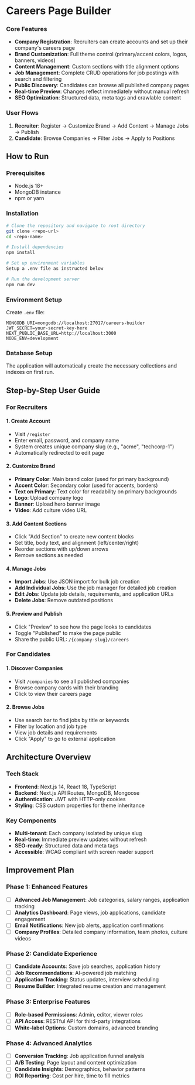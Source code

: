 # Careers Page Builder

### Core Features
- **Company Registration**: Recruiters can create accounts and set up their company's careers page
- **Brand Customization**: Full theme control (primary/accent colors, logos, banners, videos)
- **Content Management**: Custom sections with title alignment options
- **Job Management**: Complete CRUD operations for job postings with search and filtering
- **Public Discovery**: Candidates can browse all published company pages
- **Real-time Preview**: Changes reflect immediately without manual refresh
- **SEO Optimization**: Structured data, meta tags and crawlable content

### User Flows
1. **Recruiter**: Register → Customize Brand → Add Content → Manage Jobs → Publish
2. **Candidate**: Browse Companies → Filter Jobs → Apply to Positions

## How to Run

### Prerequisites
- Node.js 18+ 
- MongoDB instance
- npm or yarn

### Installation
```bash
# Clone the repository and navigate to root directory
git clone <repo-url>
cd <repo-name>

# Install dependencies
npm install

# Set up environment variables
Setup a .env file as instructed below

# Run the development server
npm run dev
```

### Environment Setup
Create `.env` file:
```env
MONGODB_URI=mongodb://localhost:27017/careers-builder
JWT_SECRET=your-secret-key-here
NEXT_PUBLIC_BASE_URL=http://localhost:3000
NODE_ENV=development
```

### Database Setup
The application will automatically create the necessary collections and indexes on first run.

## Step-by-Step User Guide

### For Recruiters

#### 1. Create Account
- Visit `/register`
- Enter email, password, and company name
- System creates unique company slug (e.g., "acme", "techcorp-1")
- Automatically redirected to edit page

#### 2. Customize Brand
- **Primary Color**: Main brand color (used for primary background)
- **Accent Color**: Secondary color (used for accents, borders)
- **Text on Primary**: Text color for readability on primary backgrounds
- **Logo**: Upload company logo 
- **Banner**: Upload hero banner image
- **Video**: Add culture video URL

#### 3. Add Content Sections
- Click "Add Section" to create new content blocks
- Set title, body text, and alignment (left/center/right)
- Reorder sections with up/down arrows
- Remove sections as needed

#### 4. Manage Jobs
- **Import Jobs**: Use JSON import for bulk job creation
- **Add Individual Jobs**: Use the job manager for detailed job creation
- **Edit Jobs**: Update job details, requirements, and application URLs
- **Delete Jobs**: Remove outdated positions

#### 5. Preview and Publish
- Click "Preview" to see how the page looks to candidates
- Toggle "Published" to make the page public
- Share the public URL: `/{company-slug}/careers`

### For Candidates

#### 1. Discover Companies
- Visit `/companies` to see all published companies
- Browse company cards with their branding
- Click to view their careers page

#### 2. Browse Jobs
- Use search bar to find jobs by title or keywords
- Filter by location and job type
- View job details and requirements
- Click "Apply" to go to external application

## Architecture Overview

### Tech Stack
- **Frontend**: Next.js 14, React 18, TypeScript
- **Backend**: Next.js API Routes, MongoDB, Mongoose
- **Authentication**: JWT with HTTP-only cookies
- **Styling**: CSS custom properties for theme inheritance

### Key Components
- **Multi-tenant**: Each company isolated by unique slug
- **Real-time**: Immediate preview updates without refresh
- **SEO-ready**: Structured data and meta tags
- **Accessible**: WCAG compliant with screen reader support

## Improvement Plan

### Phase 1: Enhanced Features
- [ ] **Advanced Job Management**: Job categories, salary ranges, application tracking
- [ ] **Analytics Dashboard**: Page views, job applications, candidate engagement
- [ ] **Email Notifications**: New job alerts, application confirmations
- [ ] **Company Profiles**: Detailed company information, team photos, culture videos

### Phase 2: Candidate Experience
- [ ] **Candidate Accounts**: Save job searches, application history
- [ ] **Job Recommendations**: AI-powered job matching
- [ ] **Application Tracking**: Status updates, interview scheduling
- [ ] **Resume Builder**: Integrated resume creation and management

### Phase 3: Enterprise Features
- [ ] **Role-based Permissions**: Admin, editor, viewer roles
- [ ] **API Access**: RESTful API for third-party integrations
- [ ] **White-label Options**: Custom domains, advanced branding

### Phase 4: Advanced Analytics
- [ ] **Conversion Tracking**: Job application funnel analysis
- [ ] **A/B Testing**: Page layout and content optimization
- [ ] **Candidate Insights**: Demographics, behavior patterns
- [ ] **ROI Reporting**: Cost per hire, time to fill metrics
